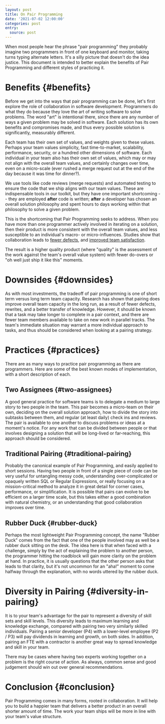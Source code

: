 ```yaml
---
layout: post
title: On Pair Programming
date: '2021-07-02 12:00:00'
categories: post
entry:
  source: post
---
```


When most people hear the phrase "pair programming" they probably imagine two programmers in front of one keyboard and monitor, taking turns typing alternate letters. It's a silly picture that doesn't do the idea justice. This document is intended to better explain the benefits of Pair Programming and different styles of practicing it.


# Benefits {#benefits}

Before we get into the ways that pair programming can be done, let's first explore the role of collaboration in software development. Programmers do what they do because they love the art of writing software to solve problems. The word "art" is intentional there, since there are any number of ways a given problem may be solved in software. Each solution has its own benefits and compromises made, and thus every possible solution is significantly, measurably different.

Each team has their own set of values, and weights given to these values. Perhaps your team values simplicity, fast time-to-market, scalability, performance, security, or a hundred other dimensions of software. Each individual in your team also has their own set of values, which may or may not align with the overall team values, and certainly changes over time, even on a micro-scale (ever rushed a merge request out at the end of the day because it was time for dinner?).

We use tools like code reviews (merge requests) and automated testing to ensure the code that we ship aligns with our team values. These are indispensable tools in our toolkit, but they have one important shortcoming -- they are employed **after** code is written; **after** a developer has chosen an overall solution philosophy and spent hours to days working within that philosophy to solve a given problem.

This is the shortcoming that Pair Programming seeks to address. When you have more than one programmer actively involved in iterating on a solution, then their product is more consistent with the overall team values, and less susceptible to an individual's macro- or micro-influences. Studies show that collaboration leads to [fewer defects](https://collaboration.csc.ncsu.edu/laurie/Papers/XPSardinia.PDF), and [improved team satisfaction](http://sunnyday.mit.edu/16.355/williams.pdf).

The result is a higher quality product (where "quality" is the assessment of the work against the team's overall value system) with fewer do-overs or "oh well just ship it like this" moments.


# Downsides {#downsides}

As with most investments, the tradeoff of pair programming is one of short term versus long term team capacity. Research has shown that pairing does improve overall team capacity in the long run, as a result of fewer defects, rewrites, and a better transfer of knowledge. However, it should be known that a task may take longer to complete in a pair context, and there are fewer team members available to take on new work in parallel tracks. The team's immediate situation may warrant a more individual approach to tasks, and thus should be considered when looking at a pairing strategy.


# Practices {#practices}

There are as many ways to practice pair programming as there are programmers. Here are some of the best known modes of implementation, with a short description of each.


## Two Assignees {#two-assignees}

A good general practice for software teams is to delegate a medium to large story to two people in the team. This pair becomes a micro-team on their own, deciding on the overall solution approach, how to divide the story into subtasks between them, and regular (at least daily) check ins and reviews. The pair is available to one another to discuss problems or ideas at a moment's notice. For any work that can be divided between people or that involves designing a solution that will be long-lived or far-reaching, this approach should be considered.


## Traditional Pairing {#traditional-pairing}

Probably the canonical example of Pair Programming, and easily applied to short sessions. Having two people in front of a single piece of code can be very useful for untangling messy code, understanding over-complicated or opaquely written SQL or Regular Expressions, or really focusing on a mission-critical method to analyze it in great detail for corner cases, performance, or simplification. It is possible that pairs can evolve to be efficient on a larger time scale, but this takes either a good combination with natural chemistry, or an understanding that good collaboration improves over time.


## Rubber Duck {#rubber-duck}

Perhaps the most lightweight Pair Programming concept, the name "Rubber Duck" comes from the fact that one of the people involved may as well be a rubber duck sitting on the desk. The idea here is that when faced with a challenge, simply by the act of explaining the problem to another person, the programmer hitting the roadblock will gain more clarity on the problem at hand. In practice, it is usually questions that the other person asks that leads to that clarity, but it's not uncommon for an "aha!" moment to come halfway through the explanation, with no words uttered by the rubber duck.


# Diversity in Pairing {#diversity-in-pairing}

It is to your team's advantage for the pair to represent a diversity of skill sets and skill levels. This diversity leads to maximum learning and knowledge exchange, compared with pairing two very similarly skilled individuals. Pairing a senior developer (P4) with a lower-level employee (P2 / P3) will pay dividends in learning and growth, on both sides. In addition, pairing an FTE with a contractor is another great way to spread knowledge and skill in your team.

There may be cases where having two experts working together on a problem is the right course of action. As always, common sense and good judgement should win out over general recommendations.


# Conclusion {#conclusion}

Pair Programming comes in many forms, rooted in collaboration. It will help you to build a happier team that delivers a better product in an overall shorter amount of time. The work your team ships will be more in line with your team's value structure.
